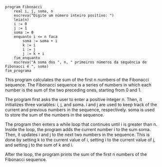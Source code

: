 ```portugol
program Fibonacci
    real i, j, soma, n
    escreva("Digite um número inteiro positivo: ")
    leia(n)
    i := 0
    j := 1
    soma := 0
    enquanto i <= n faca
        soma := soma + i
        k := i
        i := j
        j := k + i
    fim_enquanto
    escreva("A soma dos ", n, " primeiros números da sequência de Fibonacci é ", soma)
fim_programa
```

This program calculates the sum of the first n numbers of the Fibonacci sequence. The Fibonacci sequence is a series of numbers in which each number is the sum of the two preceding ones, starting from 0 and 1.

The program first asks the user to enter a positive integer n. Then, it initializes three variables: i, j, and soma. i and j are used to keep track of the current and previous numbers in the sequence, respectively. soma is used to store the sum of the numbers in the sequence.

The program then enters a while loop that continues until i is greater than n. Inside the loop, the program adds the current number i to the sum soma. Then, it updates i and j to the next two numbers in the sequence. This is done by setting k to the current value of i, setting i to the current value of j, and setting j to the sum of k and i.

After the loop, the program prints the sum of the first n numbers of the Fibonacci sequence.